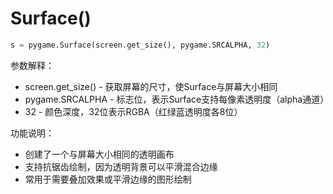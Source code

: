 # Surface()

```python
s = pygame.Surface(screen.get_size(), pygame.SRCALPHA, 32)
```

参数解释：

* screen.get_size() - 获取屏幕的尺寸，使Surface与屏幕大小相同
* pygame.SRCALPHA - 标志位，表示Surface支持每像素透明度（alpha通道）
* 32 - 颜色深度，32位表示RGBA（红绿蓝透明度各8位）

功能说明：

* 创建了一个与屏幕大小相同的透明画布
* 支持抗锯齿绘制，因为透明背景可以平滑混合边缘
* 常用于需要叠加效果或平滑边缘的图形绘制

